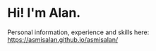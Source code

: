 # Hi! I'm Alan.
 
Personal information, experience and skills here: 
https://asmisalan.github.io/asmisalan/

 
